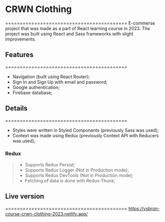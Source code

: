 # CRWN Clothing
==========================================
E-commerse project that was made as a part of React learning course in 2023. The project was built using React and Sass frameworks with slight improvements.

## Features
==========================================
 - Navigation (built using React Router);
 - Sign In and Sign Up with email and password;
 - Google authentication;
 - Firebase database;

## Details
==========================================
 - Styles were written in Styled Components (previously Sass was used);
 - Context was made using Redux (previously Context API with Reducers was used);

### Redux
> - Supports Redux Persist;
> - Supports Redux Logger (Not in Production mode);
> - Supports Redux DevTools (Not in Production mode);
> - Fetching of data is done with Redux-Thunk;

## Live version
==========================================
https://vsbron-course-crwn-clothing-2023.netlify.app/